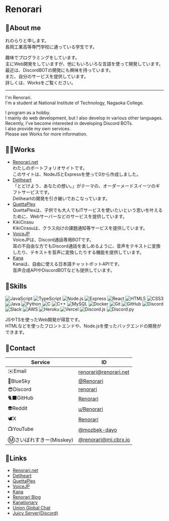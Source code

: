 # Renorari

## 🤗About me

れのらりと申します。  
長岡工業高等専門学校に通っている学生です。

趣味でプログラミングをしています。  
主にWeb開発をしていますが、他にもいろいろな言語を使って開発しています。  
最近は、DiscordBOTの開発にも興味を持っています。  
また、自分のサービスを提供しています。  
詳しくは、Worksをご覧ください。

---

I'm Renorari.  
I'm a student at National Institute of Technology, Nagaoka College.

I program as a hobby.  
I mainly do web development, but I also develop in various other languages.  
Recently, I've become interested in developing Discord BOTs.  
I also provide my own services.  
Please see Works for more information.

## 👨‍💻Works

- [Renorari.net](https://renorari.net)  
  わたしのポートフォリオサイトです。  
  このサイトは、NodeJSとExpressを使って0から作成しました。
- [Deliheart](https://deliheart.jp/)  
  「とどけよう、あなたの想い。」がテーマの、オーダーメードスイーツのギフトサービスです。  
  Deliheartの開発を引き継いでおこなっています。
- [QuettaPlex](https://quettaplex.com/)  
  QuettaPlexは、子供でも大人でもITサービスを使いたいという思いを叶えるために、Webサーバーなどのサービスを提供しています。
- KikiCirasu  
  KikiCirasuは、クラス向けの課題通知等サービスを提供しています。
- [VoiceJP](https://voicejp.renorari.net/)  
  VoiceJPは、Discord通話専用BOTです。  
  耳の不自由な方でもDiscord通話を楽しめるように、音声をテキストに変換したり、テキストを音声に変換したりする機能を提供しています。
- [Kana](https://kana.renorari.net/)  
  Kanaは、自由に使える日本語チャットボットAPIです。  
  音声合成APIやDiscordBOTなども提供しています。

## 💪Skills

![JavaScript](https://img.shields.io/badge/-JavaScript-F7DF1E?style=flat-square&logo=javascript&logoColor=black)
![TypeScript](https://img.shields.io/badge/-TypeScript-007ACC?style=flat-square&logo=typescript&logoColor=white)
![Node.js](https://img.shields.io/badge/-Node.js-339933?style=flat-square&logo=node.js&logoColor=white)
![Express](https://img.shields.io/badge/-Express-000000?style=flat-square&logo=express&logoColor=white)
![React](https://img.shields.io/badge/-React-61DAFB?style=flat-square&logo=react&logoColor=black)
![HTML5](https://img.shields.io/badge/-HTML5-E34F26?style=flat-square&logo=html5&logoColor=white)
![CSS3](https://img.shields.io/badge/-CSS3-1572B6?style=flat-square&logo=css3&logoColor=white)
![Java](https://img.shields.io/badge/-Java-007396?style=flat-square&logo=java&logoColor=white)
![Python](https://img.shields.io/badge/-Python-3776AB?style=flat-square&logo=python&logoColor=white)
![C](https://img.shields.io/badge/-C-A8B9CC?style=flat-square&logo=c&logoColor=white)
![C++](https://img.shields.io/badge/-C++-00599C?style=flat-square&logo=c%2B%2B&logoColor=white)
![MySQL](https://img.shields.io/badge/-MySQL-4479A1?style=flat-square&logo=mysql&logoColor=white)
![Docker](https://img.shields.io/badge/-Docker-2496ED?style=flat-square&logo=docker&logoColor=white)
![Git](https://img.shields.io/badge/-Git-F05032?style=flat-square&logo=git&logoColor=white)
![GitHub](https://img.shields.io/badge/-GitHub-181717?style=flat-square&logo=github&logoColor=white)
![Discord](https://img.shields.io/badge/-Discord-5865F2?style=flat-square&logo=discord&logoColor=white)
![Slack](https://img.shields.io/badge/-Slack-4A154B?style=flat-square&logo=slack&logoColor=white)
![AWS](https://img.shields.io/badge/-AWS-232F3E?style=flat-square&logo=amazon-aws&logoColor=white)
![Heroku](https://img.shields.io/badge/-Heroku-430098?style=flat-square&logo=heroku&logoColor=white)
![Vercel](https://img.shields.io/badge/-Vercel-000000?style=flat-square&logo=vercel&logoColor=white)
![Discord.js](https://img.shields.io/badge/-Discord.js-5865F2?style=flat-square&logo=discord&logoColor=white)
![Discord.py](https://img.shields.io/badge/-Discord.py-7289DA?style=flat-square&logo=discord&logoColor=white)

JSやTSを使ったWeb開発が得意です。  
HTMLなどを使ったフロントエンドや、Node.jsを使ったバックエンドの開発ができます。

## 📇Contact

| Service | ID |
| --- | --- |
| ✉️Email | <renorari@renorari.net> |
| 🦋BlueSky | [@Renorari](https://bsky.app/profile/renorari.net) |
| 😎Discord | [renorari](https://discord.com/users/698395012219666432) |
| 🐈‍⬛GitHub | [Renorari](https://github.com/renorari) |
| 👽Reddit | [u/Renorari](https://www.reddit.com/user/Renorari) |
| 🕊️X | [Renorari](https://x.com/renorari) |
| 📺YouTube | [@mozbek-dayo](https://www.youtube.com/@mozbek-dayo) |
| Ⓜ️さいばれすきー(Misskey) | [@renorari@mi.cbrx.io](https://mi.cbrx.io/@renorari) |

## 🔗Links

- [Renorari.net](https://renorari.net)
- [Deliheart](https://deliheart.jp/)
- [QuettaPlex](https://quettaplex.com/)
- [VoiceJP](https://voicejp.renorari.net/)
- [Kana](https://kana.renorari.net/)
- [Renorari Blog](https://blog.renorari.net/)
- [Kanationary](https://kanationary.renorari.net/)
- [Union Global Chat](https://ugc.renorari.net/)
- [Juicy Server(Discord)](https://discord.gg/WbSuHSjx2m)
